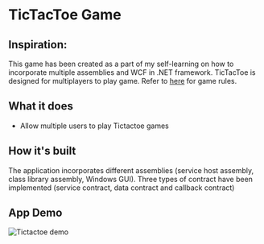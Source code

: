 # TicTacToe Game
## Inspiration:
This game has been created as a part of my self-learning on how to incorporate multiple assemblies and WCF in .NET framework.
TicTacToe is designed for multiplayers to play game. Refer to [here](https://en.wikipedia.org/wiki/Tic-tac-toe) for game rules.
## What it does
- Allow multiple users to play Tictactoe games 
## How it's built
The application incorporates different assemblies (service host assembly, class library assembly, Windows GUI).
Three types of contract have been implemented (service contract, data contract and callback contract)
## App Demo
![Tictactoe demo](https://github.com/alvinnguyen0312/TicTacToe/blob/master/tictactoe-demo.gif)
